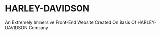 # HARLEY-DAVIDSON
An Extremely Immersive Front-End Website Created On Basis Of HARLEY-DAVIDSON Company
